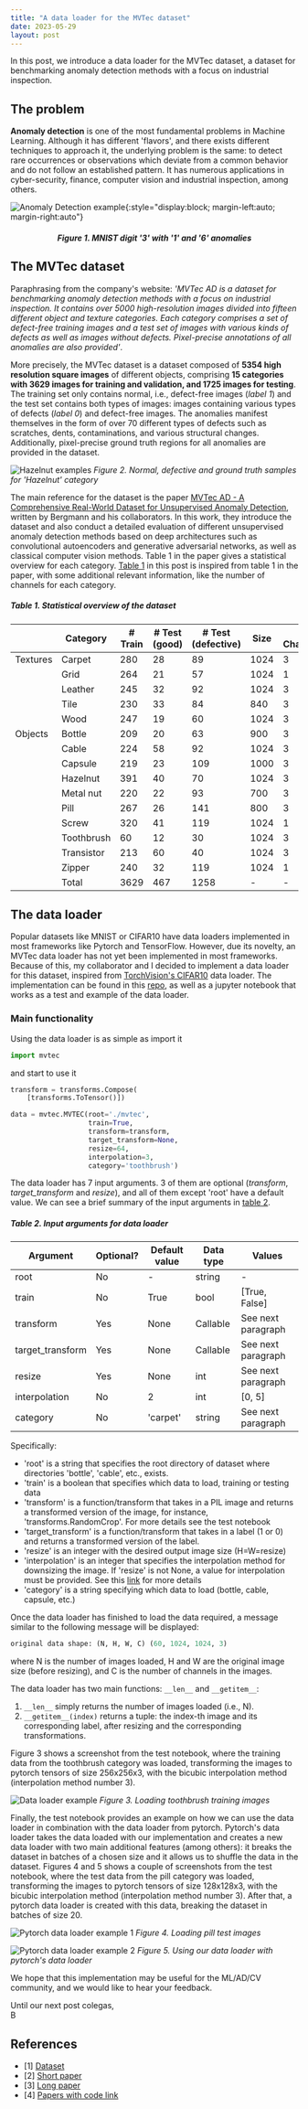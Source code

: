 ```yaml
---
title: "A data loader for the MVTec dataset"
date: 2023-05-29
layout: post
---
```


In this post, we introduce a data loader for the MVTec dataset, a dataset for benchmarking anomaly detection methods with a focus on industrial inspection.

## The problem

**Anomaly detection** is one of the most fundamental problems in Machine Learning. Although it has different 'flavors', and there exists different techniques to approach it, the underlying problem is the same: to detect rare occurrences or observations which deviate from a common behavior and do not follow an established pattern. It has numerous applications in cyber-security, finance, computer vision and industrial inspection, among others.

![Anomaly Detection example](/assets/imgs/2023-05-29-post/figure_1_blog_1_anomaly.png){:style="display:block; margin-left:auto; margin-right:auto"}
<h5 align="center"> Figure 1. MNIST digit '3' with '1' and '6' anomalies</h5>

## The MVTec dataset

Paraphrasing from the company's website: *'MVTec AD is a dataset for benchmarking anomaly detection methods with a focus on industrial inspection. It contains over 5000 high-resolution images divided into fifteen different object and texture categories. Each category comprises a set of defect-free training images and a test set of images with various kinds of defects as well as images without defects. Pixel-precise annotations of all anomalies are also provided'*.

More precisely, the MVTec dataset is a dataset composed of **5354 high resolution square images** of different objects, comprising **15 categories with 3629 images for training and validation, and 1725 images for testing**. The training set only contains normal, i.e., defect-free images (*label 1*) and the test set contains both types of images: images containing various types of defects (*label 0*) and defect-free images. The anomalies manifest themselves in the form of over 70 different types of defects such as scratches, dents, contaminations, and various structural changes. Additionally, pixel-precise ground truth regions for all anomalies are provided in the dataset.

![Hazelnut examples](/assets/imgs/2023-05-29-post/figure_2_blog_1_mvtec.jpg)
*Figure 2. Normal, defective and ground truth samples for 'Hazelnut' category*

The main reference for the dataset is the paper [MVTec AD - A Comprehensive Real-World Dataset for Unsupervised Anomaly Detection](https://openaccess.thecvf.com/content_CVPR_2019/papers/Bergmann_MVTec_AD_--_A_Comprehensive_Real-World_Dataset_for_Unsupervised_Anomaly_CVPR_2019_paper.pdf), written by Bergmann and his collaborators. In this work, they introduce the dataset and also conduct a detailed evaluation of different unsupervised anomaly detection methods based on deep architectures such as convolutional autoencoders and generative adversarial networks, as well as classical computer vision methods. Table 1 in the paper gives a statistical overview for each category. [Table 1](#table-1) in this post is inspired from table 1 in the paper, with some additional relevant information, like the number of channels for each category.

##### Table 1. Statistical overview of the dataset

|          | Category   | # Train | # Test (good) | # Test (defective) | Size | # Channels |
|----------|------------|---------|---------------|--------------------|------|------------|
| Textures | Carpet     |     280 |            28 |                 89 | 1024 |          3 |
|          | Grid       |     264 |            21 |                 57 | 1024 |          1 |
|          | Leather    |     245 |            32 |                 92 | 1024 |          3 |
|          | Tile       |     230 |            33 |                 84 |  840 |          3 |
|          | Wood       |     247 |            19 |                 60 | 1024 |          3 |
| Objects  | Bottle     |     209 |            20 |                 63 |  900 |          3 |
|          | Cable      |     224 |            58 |                 92 | 1024 |          3 |
|          | Capsule    |     219 |            23 |                109 | 1000 |          3 |
|          | Hazelnut   |     391 |            40 |                 70 | 1024 |          3 |
|          | Metal nut  |     220 |            22 |                 93 |  700 |          3 |
|          | Pill       |     267 |            26 |                141 |  800 |          3 |
|          | Screw      |     320 |            41 |                119 | 1024 |          1 |
|          | Toothbrush |      60 |            12 |                 30 | 1024 |          3 |
|          | Transistor |     213 |            60 |                 40 | 1024 |          3 |
|          | Zipper     |     240 |            32 |                119 | 1024 |          1 |
|          | Total      |    3629 |           467 |               1258 | -    | -          |

## The data loader

Popular datasets like MNIST or CIFAR10 have data loaders implemented in most frameworks like Pytorch and TensorFlow. However, due its novelty, an MVTec data loader has not yet been implemented in most frameworks. Because of this, my collaborator and I decided to implement a data loader for this dataset, inspired from [TorchVision's CIFAR10](https://github.com/pytorch/vision/blob/main/torchvision/datasets/cifar.py) data loader. The implementation can be found in this [repo](https://github.com/b3r8/mvtec-dataloader/), as well as a jupyter notebook that works as a test and example of the data loader.

### Main functionality

Using the data loader is as simple as import it

```python
import mvtec
```

and start to use it

```python
transform = transforms.Compose(
    [transforms.ToTensor()])

data = mvtec.MVTEC(root='./mvtec',
                   train=True,
                   transform=transform,
                   target_transform=None,
                   resize=64,
                   interpolation=3,
                   category='toothbrush')
```

The data loader has 7 input arguments. 3 of them are optional (*transform*, *target_transform* and *resize*), and all of them except 'root' have a default value. We can see a brief summary of the input arguments in [table 2](#table-2).

##### Table 2. Input arguments for data loader

| Argument         | Optional? | Default value | Data type | Values             |
|------------------|-----------|---------------|-----------|--------------------|
| root             |        No |             - |    string |                  - |
| train            |        No |          True |      bool |      [True, False] |
| transform        |       Yes |          None |  Callable | See next paragraph |
| target_transform |       Yes |          None |  Callable | See next paragraph |
| resize           |       Yes |          None |       int | See next paragraph |
| interpolation    |        No |             2 |       int |             [0, 5] |
| category         |        No |      'carpet' |    string | See next paragraph |

Specifically:

- 'root' is a string that specifies the root directory of dataset where directories 'bottle', 'cable', etc., exists.
- 'train' is a boolean that specifies which data to load, training or testing data
- 'transform' is a function/transform that  takes in a PIL image and returns a transformed version of the image, for instance, 'transforms.RandomCrop'. For more details see the test notebook
- 'target_transform' is a function/transform that takes in a label (1 or 0) and returns a transformed version of the label.
- 'resize' is an integer with the desired output image size (H=W=resize)
- 'interpolation' is an integer that specifies the interpolation method for downsizing the image. If 'resize' is not None, a value for interpolation must be provided. See this [link](https://pytorch.org/vision/main/_modules/torchvision/transforms/functional.html) for more details
- 'category' is a string specifying which data to load (bottle, cable, capsule, etc.)

Once the data loader has finished to load the data required, a message similar to the following message will be displayed:

```python
original data shape: (N, H, W, C) (60, 1024, 1024, 3)
```

where N is the number of images loaded, H and W are the original image size (before resizing), and C is the number of channels in the images.

The data loader has two main functions: `__len__` and `__getitem__`:

1. `__len__` simply returns the number of images loaded (i.e., N).
2. `__getitem__(index)` returns a tuple: the index-th image and its corresponding label, after resizing and the corresponding transformations.

Figure 3 shows a screenshot from the test notebook, where the training data from the toothbrush category was loaded, transforming the images to pytorch tensors of size 256x256x3, with the bicubic interpolation method (interpolation method number 3).

![Data loader example](/assets/imgs/2023-05-29-post/figure_3_blog_1_dataloader_example.jpg)
*Figure 3. Loading toothbrush training images*

Finally, the test notebook provides an example on how we can use the data loader in combination with the data loader from pytorch. Pytorch's data loader takes the data loaded with our implementation and creates a new data loader with two main additional features (among others): it breaks the dataset in batches of a chosen size and it allows us to shuffle the data in the dataset. Figures 4 and 5 shows a couple of screenshots from the test notebook, where the test data from the pill category was loaded, transforming the images to pytorch tensors of size 128x128x3, with the bicubic interpolation method (interpolation method number 3). After that, a pytorch data loader is created with this data, breaking the dataset in batches of size 20.

![Pytorch data loader example 1](/assets/imgs/2023-05-29-post/figure_4_blog_1_pytorch_example.jpg)
*Figure 4. Loading pill test images*

![Pytorch data loader example 2](/assets/imgs/2023-05-29-post/figure_5_blog_1_pytorch_example.jpg)
*Figure 5. Using our data loader with pytorch's data loader*

We hope that this implementation may be useful for the ML/AD/CV community, and we would like to hear your feedback.

Until our next post colegas,  
B

## References

- [1] [Dataset](https://www.mvtec.com/company/research/datasets/mvtec-ad)
- [2] [Short paper](https://openaccess.thecvf.com/content_CVPR_2019/papers/Bergmann_MVTec_AD_--_A_Comprehensive_Real-World_Dataset_for_Unsupervised_Anomaly_CVPR_2019_paper.pdf)
- [3] [Long paper](https://link.springer.com/content/pdf/10.1007/s11263-020-01400-4.pdf)
- [4] [Papers with code link](https://paperswithcode.com/dataset/mvtecad)
